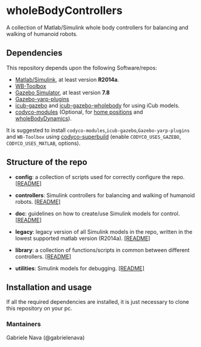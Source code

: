 # wholeBodyControllers

A collection of Matlab/Simulink whole body controllers for balancing and walking of humanoid robots. 

## Dependencies

This repository depends upon the following Software/repos:

- [Matlab/Simulink](https://it.mathworks.com/products/matlab.html), at least version **R2014a**.
- [WB-Toolbox](https://github.com/robotology/WB-Toolbox)
- [Gazebo Simulator](http://gazebosim.org/), at least version **7.8**
- [Gazebo-yarp-plugins](https://github.com/robotology/gazebo-yarp-plugins)
- [icub-gazebo](https://github.com/robotology/icub-gazebo) and [icub-gazebo-wholebody](https://github.com/robotology-playground/icub-gazebo-wholebody) for using iCub models.
- [codyco-modules](https://github.com/robotology/codyco-superbuild) (Optional, for [home positions]() and [wholeBodyDynamics]()).

It is suggested to install `codyco-modules`,`icub-gazebo`,`Gazebo-yarp-plugins` and `WB-Toolbox` using [codyco-superbuild](https://github.com/robotology/codyco-superbuild) (enable `CODYCO_USES_GAZEBO`, `CODYCO_USES_MATLAB`, options).

## Structure of the repo

- **config**: a collection of scripts used for correctly configure the repo. [[README]]()

- **controllers**: Simulink controllers for balancing and walking of humanoid robots. [[README]]()

- **doc**: guidelines on how to create/use Simulink models for control. [[README]]()

- **legacy**: legacy version of all Simulink models in the repo, written in the lowest supported matlab version (R2014a). [[README]]()

- **library**: a collection of functions/scripts in common between different controllers. [[README]]()

- **utilities**: Simulink models for debugging. [[README]]()

## Installation and usage

If all the required dependencies are installed, it is just necessary to clone this repository on your pc.

### Mantainers

Gabriele Nava (@gabrielenava)




